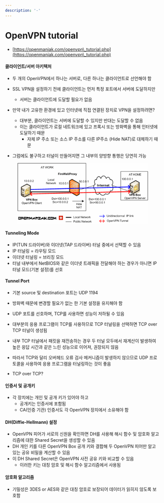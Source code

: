 ```yaml
---
description: '-'
---
```


# OpenVPN tutorial

* [https://openmaniak.com/openvpn\_tutorial.php](https://openmaniak.com/openvpn\_tutorial.php)



#### 클라이언트/서버 아키텍처&#x20;

* 두 개의 OpenVPN에서 하나는 서버로, 다른 하나는 클라이언트로 선언해야 함&#x20;
* SSL VPN을 설정하기 전에 클라이언트는 먼저 특정 포트에서 서버에 도달하지만&#x20;
  * 서버는 클라이언트에 도달할 필요가 없음&#x20;
*   만약 내가 고유한 환경에 있고 인터넷에 직접 연결된 장치로 VPN을 설정하려면?

    * 대부분, 클라이언트는 서버에 도달할 수 있지만 반대는 도달할 수 없음&#x20;
    * 이는 클라이언트가 로컬 네트워크에 있고 프록시 또는 방화벽을 통해 인터넷에 도달하기 때문&#x20;
      * 자체 IP 주소 또는 소스 IP 주소를 다른 IP주소 (Hide NAT)로 대체하기 때문&#x20;


* 그럼에도 불구하고 터널이 만들어지면 그 내부의 양방향 통행은 당연히 가능



<figure><img src="../../.gitbook/assets/openvpn_nat.gif" alt=""><figcaption></figcaption></figure>

#### Tunneling Mode

* IP(TUN 드라이버)와 이더넷(TAP 드라이버) 터널 중에서 선택할 수 있음&#x20;
* IP 터널링 = 라우팅 모드&#x20;
* 이더넷 터널링 = 브리징 모드&#x20;
* 터널 내부에서 NetBIOS와 같은 이더넷 트래픽을 전달해야 하는 경우가 아니면 IP 터널 모드(기본 설정)를 선호&#x20;

#### Tunnel Port

* 기본 source 및 destination 포트는 UDP 1194
* 방화벽 때문에 변경할 필요가 없는 한 기본 설정을 유지해야 함&#x20;
* UDP 포트를 선호하며, TCP를 사용하면 성능이 저하될 수 있음&#x20;



* 대부분의 응용 프로그램이 TCP를 사용하므로 TCP 터널링을 선택하면 TCP over TCP 터널이 생성됨&#x20;
* 내부 TCP 터널에서 패킷을 재전송하는 경우 두 터널 모두에서 재계산이 발생하여 높은 응답 시간과 같은 느린 성능으로 이어져, 권장되지 않음&#x20;
* 따라서 TCP와 달리 오버헤드 오류 검사 메커니즘이 발생하지 않으므로 UDP 프로토콜을 사용하여 응용 프로그램을 터널링하는 것이 좋음&#x20;
* TCP over TCP?



#### 인증서 및 공개키&#x20;

* 각 장치에는 개인 및 공개 키가 있어야 하고
  * 공개키는 인증서에 포함됨&#x20;
  * CA(인증 기관) 인증서도 각 OpenVPN 장치에서 소유해야 함&#x20;

#### DH(Diffie-Hellmann) 설정&#x20;

* OpenVPN 피어가 서로의 신원을 확인하면 DH를 사용해 해시 함수 및 암호화 알고리즘에 대한 Shared Secret을 생성할 수 있음&#x20;
* DH 개인 키를 다른 OpenVPN Box 공개 키와 결합해 두 OpenVPN 피어만 알고 있는 공유 비밀을 계산할 수 있음&#x20;
* 이 DH Shared Secret은 OpenVPN 사전 공유 키와 비교할 수 있음&#x20;
  * 이러한 키는 대칭 암호 및 해시 함수 알고리즘에서 사용됨&#x20;

#### 암호화 알고리즘&#x20;

* 기밀성은 3DES or AES와 같은 대칭 암호로 보장되어 데이터가 읽히지 않도록 보호함&#x20;





